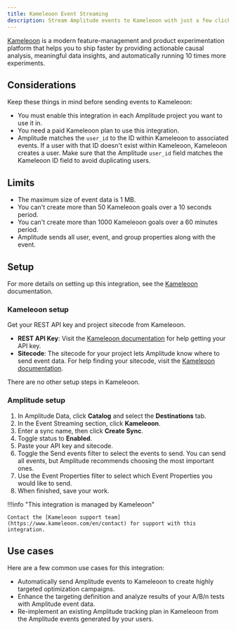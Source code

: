 ```yaml
---
title: Kameleoon Event Streaming
description: Stream Amplitude events to Kameleoon with just a few clicks.
---
```


[Kameleoon](https://www.kameleoon.com/en) is a modern feature-management and product experimentation platform that helps you to ship faster by providing actionable causal analysis, meaningful data insights, and automatically running 10 times more experiments.

## Considerations

Keep these things in mind before sending events to Kameleoon:

- You must enable this integration in each Amplitude project you want to use it in.
- You need a paid Kameleoon plan to use this integration.
- Amplitude matches the `user_id` to the ID within Kameleoon to associated events. If a user with that ID doesn't exist within Kameleoon, Kameleoon creates a user. Make sure that the Amplitude `user_id` field matches the Kameleoon ID field to avoid duplicating users.

## Limits 

- The maximum size of event data is 1 MB.
- You can't create more than 50 Kameleoon goals over a 10 seconds period.
- You can't create more than 1000 Kameleoon goals over a 60 minutes period.
- Amplitude sends all user, event, and group properties along with the event.

## Setup

For more details on setting up this integration, see the [Kameleoon](https://help.kameleoon.com/setting-up-amplitude/) documentation.

### Kameleoon setup

Get your REST API key and project sitecode from Kameleoon.

- **REST API Key**: Visit the [Kameleoon documentation](https://developers.kameleoon.com/) for help getting your API key.
- **Sitecode**: The sitecode for your project lets Amplitude know where to send event data. For help finding your sitecode, visit the [Kameleoon documentation](https://help.kameleoon.com/question/how-do-i-find-my-site-id/).

There are no other setup steps in Kameleoon.

### Amplitude setup

1. In Amplitude Data, click **Catalog** and select the **Destinations** tab.
2. In the Event Streaming section, click **Kameleoon**.
3. Enter a sync name, then click **Create Sync**.
4. Toggle status to **Enabled**.
5. Paste your API key and sitecode.
6. Toggle the Send events filter to select the events to send. You can send all events, but Amplitude recommends choosing the most important ones.
7. Use the Event Properties filter to select which Event Properties you would like to send.
8. When finished, save your work.

!!!info "This integration is managed by Kameleoon"

    Contact the [Kameleoon support team](https://www.kameleoon.com/en/contact) for support with this integration.

## Use cases

Here are a few common use cases for this integration: 

- Automatically send Amplitude events to Kameleoon to create highly targeted optimization campaigns.
- Enhance the targeting definition and analyze results of your A/B/n tests with Amplitude event data.
- Re-implement an existing Amplitude tracking plan in Kameleoon from the Amplitude events generated by your users.
